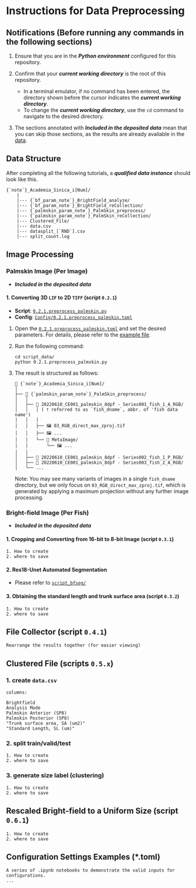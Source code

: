 # Instructions for Data Preprocessing

## Notifications (Before running any commands in the following sections)

1. Ensure that you are in the ***Python environment*** configured for this repository.
2. Confirm that your ***current working directory*** is the root of this repository.

     - In a terminal emulator, if no command has been entered, the directory shown before the cursor indicates the ***current working directory***.
     - To change the ***current working directory***, use the `cd` command to navigate to the desired directory.

3. The sections annotated with ***Included in the deposited data*** mean that you can skip those sections, as the results are already available in the [data]().

## Data Structure

After completing all the following tutorials, a ***qualified data instance*** should look like this.

```text
{`note`}_Academia_Sinica_i[Num]/
    |
    |--- {`bf_param_note`}_BrightField_analyze/
    |--- {`bf_param_note`}_BrightField_reCollection/
    |--- {`palmskin_param_note`}_PalmSkin_preprocess/
    |--- {`palmskin_param_note`}_PalmSkin_reCollection/
    |--- Clustered_File/
    |--- data.csv
    |--- datasplit_[`RND`].csv
    |--- split_count.log
```

## Image Processing

### Palmskin Image (Per Image)

- ***Included in the deposited data***

#### 1. Converting 3D `LIF` to 2D `TIFF` (script `0.2.1`)

- **Script**: [`0.2.1.preprocess_palmskin.py`][SCRIPT-0.2.1]
- **Config**: [`Config/0.2.1.preprocess_palmskin.toml`][TOML-0.2.1]

1. Open the [`0.2.1.preprocess_palmskin.toml`][TOML-0.2.1] and set the desired parameters. For details, please refer to the [example file][EXAMPLE_CONFIG-0.2.1].
2. Run the following command:

    ```shell
    cd script_data/
    python 0.2.1.preprocess_palmskin.py
    ```

3. The result is structured as follows:

    ```text
    📂 {`note`}_Academia_Sinica_i[Num]/
    │
    ├── 📂 {`palmskin_param_note`}_PalmSkin_preprocess/
    │   │
    │   ├── 📂 20220610_CE001_palmskin_8dpf - Series001_fish_1_A_RGB/
    │   │   │ ( ⭡ referred to as `fish_dname`, abbr. of 'fish data name')
    │   │   │
    │   │   ├── 🖼️ 03_RGB_direct_max_zproj.tif
    │   │   ├── 🖼️ ...
    │   │   └── 📂 MetaImage/
    │   │       └── 🖼️ ...
    │   │
    │   ├── 📂 20220610_CE001_palmskin_8dpf - Series002_fish_1_P_RGB/
    │   ├── 📂 20220610_CE001_palmskin_8dpf - Series003_fish_2_A_RGB/
    │   └── ...
    ```

    Note: You may see many variants of images in a single `fish_dname` directory, but we only focus on `03_RGB_direct_max_zproj.tif`, which is generated by applying a maximum projection without any further image processing.

[SCRIPT-0.2.1]: 0.2.1.preprocess_palmskin.py
[TOML-0.2.1]: Config/0.2.1.preprocess_palmskin.toml
[EXAMPLE_CONFIG-0.2.1]: docs/examples/dl_config

### Bright-field Image (Per Fish)

- ***Included in the deposited data***

#### 1. Cropping and Converting from 16-bit to 8-bit Image (script `0.3.1`)

```text
1. How to create
2. where to save
```

#### 2. Res18-Unet Automated Segmentation

- Please refer to [`script_bfseg/`](../script_bfseg/)

#### 3. Obtaining the standard length and trunk surface area (script `0.3.2`)

```text
1. How to create
2. where to save
```

## File Collector (script `0.4.1`)

```text
Rearrange the results together (for easier viewing)
```

## Clustered File (scripts `0.5.x`)

### 1. create `data.csv`

```text
columns:

Brightfield
Analysis Mode
Palmskin Anterior (SP8)
Palmskin Posterior (SP8)
"Trunk surface area, SA (um2)"
"Standard Length, SL (um)"
```

### 2. split train/valid/test

```text
1. How to create
2. where to save
```

### 3. generate size label (clustering)

```text
1. How to create
2. where to save
```

## Rescaled Bright-field to a Uniform Size (script `0.6.1`)

```text
1. How to create
2. where to save
```

## Configuration Settings Examples (*.toml)

```text
A series of .ipynb notebooks to demonstrate the valid inputs for configurations.
...
```

